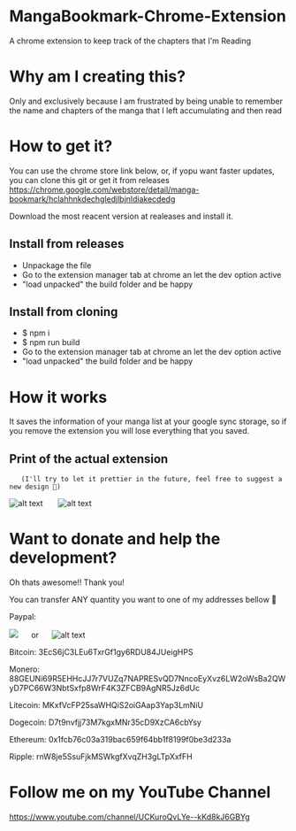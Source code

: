 # MangaBookmark-Chrome-Extension

A chrome extension to keep track of the chapters that I'm Reading

# Why am I creating this?

Only and exclusively because I am frustrated by being unable to remember the name and chapters of the manga that I left accumulating and then read

# How to get it?

You can use the chrome store link below, or, if yopu want faster updates, you can clone this git or get it from releases
https://chrome.google.com/webstore/detail/manga-bookmark/hclahhnkdechgledjlbjnldiakecdedg

Download the most reacent version at realeases and install it.

## Install from releases

- Unpackage the file
- Go to the extension manager tab at chrome an let the dev option active
- "load unpacked" the build folder and be happy

## Install from cloning

- $ npm i
- $ npm run build
- Go to the extension manager tab at chrome an let the dev option active
- "load unpacked" the build folder and be happy

# How it works

It saves the information of your manga list at your google sync storage, so if you remove the extension you will lose everything that you saved.

## Print of the actual extension

       (I'll try to let it prettier in the future, feel free to suggest a new design 🥰)

![alt text](https://raw.githubusercontent.com/CodeWracker/MangaBookmark-Chrome-Extension/developAbas/doc_assets/v1.0/p4.png) &nbsp;&nbsp; &nbsp;&nbsp; ![alt text](https://raw.githubusercontent.com/CodeWracker/MangaBookmark-Chrome-Extension/developAbas/doc_assets/v1.0/p6.png)

# Want to donate and help the development?

Oh thats awesome!! Thank you!

You can transfer ANY quantity you want to one of my addresses bellow 🥰

Paypal:

[![](https://raw.githubusercontent.com/CodeWracker/MangaBookmark-Chrome-Extension/develop/doc_assets/p3.png)](https://www.paypal.com/cgi-bin/webscr?cmd=_s-xclick&hosted_button_id=PEFYEJDSJTG7W") &nbsp;&nbsp; &nbsp;&nbsp;or &nbsp;&nbsp; &nbsp;&nbsp;![alt text](https://raw.githubusercontent.com/CodeWracker/MangaBookmark-Chrome-Extension/develop/doc_assets/QR%20Code.png)

Bitcoin: 3EcS6jC3LEu6TxrGf1gy6RDU84JUeigHPS

Monero: 88GEUNi69R5EHHcJJ7r7VUZq7NAPRESvQD7NncoEyXvz6LW2oWsBa2QWyD7PC66W3NbtSxfp8WrF4K3ZFCB9AgNR5Jz6dUc

Litecoin: MKxfVcFP25saWHQiS2oiGAap3Yap3LmNiU

Dogecoin: D7t9nvfjj73M7kgxMNr35cD9XzCA6cbYsy

Ethereum: 0x1fcb76c03a319bac659f64bb1f8199f0be3d233a

Ripple: rnW8je5SsuFjkMSWkgfXvqZH3gLTpXxfFH

# Follow me on my YouTube Channel

https://www.youtube.com/channel/UCKuroQvLYe--kKd8kJ6GBYg
